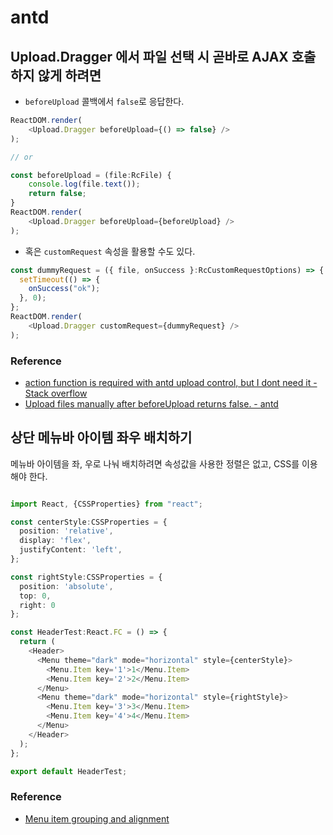 # antd

## Upload.Dragger 에서 파일 선택 시 곧바로 AJAX 호출하지 않게 하려면

- `beforeUpload` 콜백에서 `false`로 응답한다.

```typescript
ReactDOM.render(
    <Upload.Dragger beforeUpload={() => false} />
);

// or

const beforeUpload = (file:RcFile) {
    console.log(file.text());
    return false;
}
ReactDOM.render(
    <Upload.Dragger beforeUpload={beforeUpload} />
);
```

- 혹은 `customRequest` 속성을 활용할 수도 있다.

```typescript
const dummyRequest = ({ file, onSuccess }:RcCustomRequestOptions) => {
  setTimeout(() => {
    onSuccess("ok");
  }, 0);
};
ReactDOM.render(
    <Upload.Dragger customRequest={dummyRequest} />
);
```

### Reference

- [action function is required with antd upload control, but I dont need it - Stack overflow](https://stackoverflow.com/a/51519603)
- [Upload files manually after beforeUpload returns false. - antd](https://ant.design/components/upload/#components-upload-demo-upload-manually)


## 상단 메뉴바 아이템 좌우 배치하기

메뉴바 아이템을 좌, 우로 나눠 배치하려면 속성값을 사용한 정렬은 없고, CSS를 이용해야 한다.

```typescript

import React, {CSSProperties} from "react";

const centerStyle:CSSProperties = {
  position: 'relative',
  display: 'flex',
  justifyContent: 'left',
};

const rightStyle:CSSProperties = {
  position: 'absolute',
  top: 0,
  right: 0
};

const HeaderTest:React.FC = () => {
  return (
    <Header>
      <Menu theme="dark" mode="horizontal" style={centerStyle}>
        <Menu.Item key='1'>1</Menu.Item>
        <Menu.Item key='2'>2</Menu.Item>
      </Menu>
      <Menu theme="dark" mode="horizontal" style={rightStyle}>
        <Menu.Item key='3'>3</Menu.Item>
        <Menu.Item key='4'>4</Menu.Item>
      </Menu>
    </Header>
  );
};

export default HeaderTest;
```

### Reference

- [Menu item grouping and alignment](https://github.com/ant-design/ant-design/issues/10749#issuecomment-614181734)